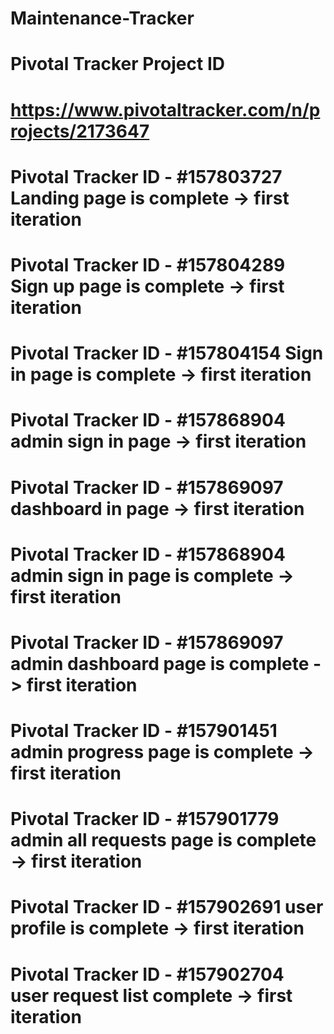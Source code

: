 # Maintenance-Tracker
# Pivotal Tracker Project ID
# https://www.pivotaltracker.com/n/projects/2173647
# Pivotal Tracker ID - #157803727 Landing page is complete -> first iteration
# Pivotal Tracker ID - #157804289 Sign up page is complete -> first iteration
# Pivotal Tracker ID - #157804154 Sign in page is complete -> first iteration

# Pivotal Tracker ID - #157868904 admin sign in page -> first iteration
# Pivotal Tracker ID - #157869097 dashboard in page -> first iteration

# Pivotal Tracker ID - #157868904 admin sign in page is complete -> first iteration
# Pivotal Tracker ID - #157869097 admin dashboard page is complete -> first iteration
# Pivotal Tracker ID - #157901451 admin progress page is complete -> first iteration
# Pivotal Tracker ID - #157901779 admin all requests page is complete -> first iteration
# Pivotal Tracker ID - #157902691 user profile is complete -> first iteration
# Pivotal Tracker ID - #157902704 user request list complete -> first iteration
